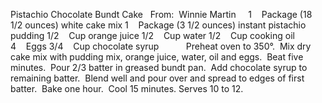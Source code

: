 Pistachio Chocolate Bundt Cake
 
From:  Winnie Martin
 
 
1    Package (18 1/2 ounces) white cake mix
1    Package (3 1/2 ounces) instant pistachio pudding
1/2    Cup orange juice
1/2    Cup water
1/2    Cup cooking oil
4    Eggs
3/4    Cup chocolate syrup
    
    
Preheat oven to 350°.  Mix dry cake mix with pudding mix, orange juice, water, oil and eggs.  Beat five minutes.  Pour 2/3 batter in greased bundt pan.  Add chocolate syrup to remaining batter.  Blend well and pour over and spread to edges of first batter.  Bake one hour.  Cool 15 minutes.
Serves 10 to 12.

